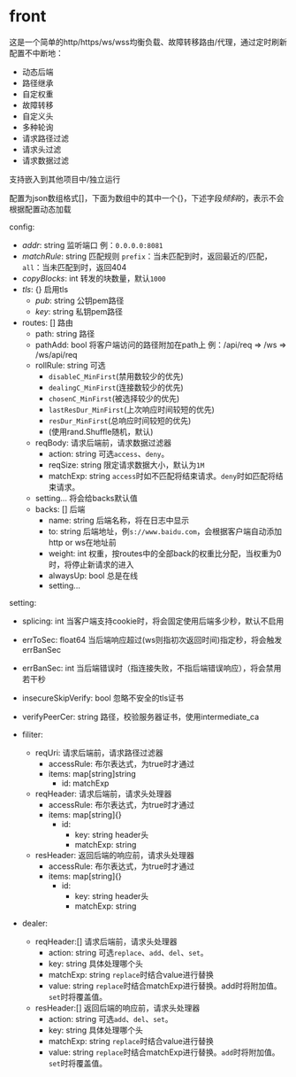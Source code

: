 # front

这是一个简单的http/https/ws/wss均衡负载、故障转移路由/代理，通过定时刷新配置不中断地：

- 动态后端
- 路径继承
- 自定权重
- 故障转移
- 自定义头
- 多种轮询
- 请求路径过滤
- 请求头过滤
- 请求数据过滤

支持嵌入到其他项目中/独立运行

配置为json数组格式[]，下面为数组中的其中一个{}，下述字段*倾斜*的，表示不会根据配置动态加载

config:

- *addr*: string 监听端口 例：`0.0.0.0:8081`
- *matchRule*: string 匹配规则 `prefix`：当未匹配到时，返回最近的/匹配， `all`：当未匹配到时，返回404
- *copyBlocks*: int 转发的块数量，默认`1000`
- *tls*: {} 启用tls
    - *pub*: string 公钥pem路径
    - *key*: string 私钥pem路径
- routes: [] 路由
    - path: string 路径
    - pathAdd: bool 将客户端访问的路径附加在path上 例：/api/req => /ws => /ws/api/req
    - rollRule: string 可选
        - `disableC_MinFirst`(禁用数较少的优先)
        - `dealingC_MinFirst`(连接数较少的优先)
        - `chosenC_MinFirst`(被选择较少的优先)
        - `lastResDur_MinFirst`(上次响应时间较短的优先)
        - `resDur_MinFirst`(总响应时间较短的优先)
        - (使用rand.Shuffle随机，默认)
    - reqBody: 请求后端前，请求数据过滤器
        - action: string 可选`access`、`deny`。
        - reqSize: string 限定请求数据大小，默认为`1M`
        - matchExp: string `access`时如不匹配将结束请求。`deny`时如匹配将结束请求。
    - setting... 将会给backs默认值
    - backs: [] 后端
        - name: string 后端名称，将在日志中显示
        - to: string 后端地址，例`s://www.baidu.com`，会根据客户端自动添加http or ws在地址前
        - weight: int 权重，按routes中的全部back的权重比分配，当权重为0时，将停止新请求的进入
        - alwaysUp: bool 总是在线
        - setting...

setting:

- splicing: int 当客户端支持cookie时，将会固定使用后端多少秒，默认不启用
- errToSec: float64 当后端响应超过(ws则指初次返回时间)指定秒，将会触发errBanSec
- errBanSec: int 当后端错误时（指连接失败，不指后端错误响应），将会禁用若干秒
- insecureSkipVerify: bool 忽略不安全的tls证书
- verifyPeerCer: string 路径，校验服务器证书，使用intermediate_ca

- filiter:
    - reqUri: 请求后端前，请求路径过滤器
        - accessRule: 布尔表达式，为true时才通过
        - items: map[string]string
            - id: matchExp
    - reqHeader: 请求后端前，请求头处理器
        - accessRule: 布尔表达式，为true时才通过
        - items: map[string]{}
            - id:
                - key: string header头
                - matchExp: string
    - resHeader: 返回后端的响应前，请求头处理器
        - accessRule: 布尔表达式，为true时才通过
        - items: map[string]{}
            - id:
                - key: string header头
                - matchExp: string
- dealer:
    - reqHeader:[] 请求后端前，请求头处理器
        - action: string 可选`replace`、`add`、`del`、`set`。
        - key: string 具体处理哪个头
        - matchExp: string `replace`时结合value进行替换
        - value: string `replace`时结合matchExp进行替换。add时将附加值。`set`时将覆盖值。
    - resHeader:[] 返回后端的响应前，请求头处理器
        - action: string 可选`add`、`del`、`set`。
        - key: string 具体处理哪个头
        - matchExp: string `replace`时结合value进行替换
        - value: string `replace`时结合matchExp进行替换。`add`时将附加值。`set`时将覆盖值。

